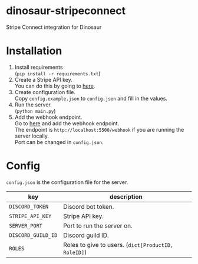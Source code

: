 # dinosaur-stripeconnect
Stripe Connect integration for Dinosaur

# Installation
1. Install requirements  
  (`pip install -r requirements.txt`)
2. Create a Stripe API key.  
  You can do this by going to [here](https://dashboard.stripe.com/account/apikeys).
3. Create configuration file.  
  Copy `config.example.json` to `config.json` and fill in the values.
4. Run the server.  
  (`python main.py`)
5. Add the webhook endpoint.  
  Go to [here](https://dashboard.stripe.com/account/webhooks) and add the webhook endpoint.  
  The endpoint is `http://localhost:5500/webhook` if you are running the server locally.  
  Port can be changed in `config.json`.

# Config

`config.json` is the configuration file for the server.

key|description
---|---
`DISCORD_TOKEN`|Discord bot token.
`STRIPE_API_KEY`|Stripe API key.
`SERVER_PORT`|Port to run the server on.
`DISCORD_GUILD_ID`|Discord guild ID.
`ROLES`|Roles to give to users. (`dict[ProductID, RoleID]`)
